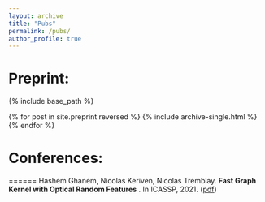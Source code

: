 ```yaml
---
layout: archive
title: "Pubs"
permalink: /pubs/
author_profile: true
---
```


# Preprint: 

{% include base_path %}

{% for post in site.preprint reversed %}
  {% include archive-single.html %}
{% endfor %}


# Conferences: 
======
Hashem Ghanem, Nicolas Keriven, Nicolas Tremblay. **Fast Graph Kernel with Optical Random Features** . In ICASSP, 2021. ([pdf](https://arxiv.org/pdf/2010.08270.pdf))

